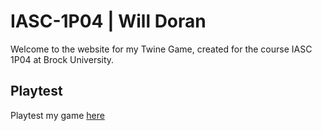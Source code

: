 # IASC-1P04 | Will Doran

Welcome to the website for my Twine Game, created for the course IASC 1P04 at Brock University.

## Playtest

Playtest my game [here](https://williamtdoran.github.io/IASC-1P04/builds/ASG_03_10312020_2.html)
